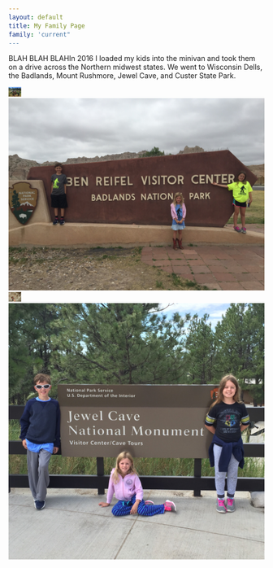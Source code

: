 ```yaml
---
layout: default
title: My Family Page
family: 'current"
---
```


<p>BLAH BLAH BLAHIn 2016 I loaded my kids into the minivan and took them on a drive across the Northern midwest states.  We went to Wisconsin Dells, the Badlands, Mount Rushmore, Jewel Cave, and Custer State Park.</p>

<img src = "imgs/wisconsin_dells.jpg" alt="" width="25"/>
<img src = "imgs/badlands.jpg" alt="Badlands" width="1000"/>
<img src = "imgs/falling.jpg"  alt="" width="25"/>
<img src = "imgs/jewel_cave.JPG" alt="" width="1000"/>
	


